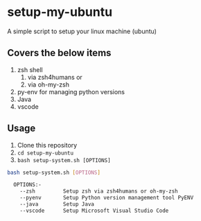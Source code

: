 # setup-my-ubuntu

A simple script to setup your linux machine (ubuntu)

## Covers the below items
1. zsh shell 
   1. via zsh4humans or
   2. via oh-my-zsh
2. py-env for managing python versions
3. Java
4. vscode


## Usage
1. Clone this repository
2. `cd setup-my-ubuntu`
3. `bash setup-system.sh [OPTIONS]`

```bash
bash setup-system.sh [OPTIONS]

  OPTIONS:-
    --zsh         Setup zsh via zsh4humans or oh-my-zsh
    --pyenv       Setup Python version management tool PyENV
    --java        Setup Java
    --vscode      Setup Microsoft Visual Studio Code
```